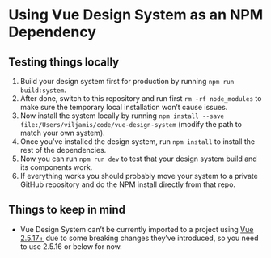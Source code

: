 # Using Vue Design System as an NPM Dependency

## Testing things locally

1. Build your design system first for production by running `npm run build:system`.
2. After done, switch to this repository and run first `rm -rf node_modules` to make sure the temporary local installation won’t cause issues.
3. Now install the system locally by running `npm install --save file:/Users/viljamis/code/vue-design-system` (modify the path to match your own system).
4. Once you’ve installed the design system, run `npm install` to install the rest of the dependencies.
5. Now you can run `npm run dev` to test that your design system build and its components work.
6. If everything works you should probably move your system to a private GitHub repository and do the NPM install directly from that repo.

## Things to keep in mind

* Vue Design System can’t be currently imported to a project using [Vue 2.5.17+](https://github.com/vuejs/vue/releases/tag/v2.5.17-beta.0) due to some breaking changes they’ve introduced, so you need to use 2.5.16 or below for now.
